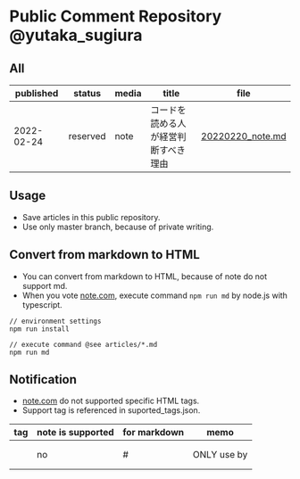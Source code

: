 # Public Comment Repository @yutaka_sugiura
 
 ## All

 | published | status | media | title | file |
 | -- | -- | -- | -- | -- |
 | 2022-02-24 | reserved | note | コードを読める人が経営判断すべき理由 | [20220220_note.md](/articles/20220220_note.md) | 
 
 ## Usage

 - Save articles in this public repository.
 - Use only master branch, because of private writing.

 ## Convert from markdown to HTML

 - You can convert from markdown to HTML, because of note do not support md.
 - When you vote [note.com](https://note.com), execute command `npm run md` by node.js with typescript.

```
// environment settings
npm run install

// execute command @see articles/*.md
npm run md
```

## Notification

 - [note.com](https://note.com) do not supported specific HTML tags.
 - Support tag is referenced in suported_tags.json.


| tag | note is supported | for markdown | memo |
| -- | -- | -- | -- |
| <h1> | no | # | ONLY use by <title>|
| <h2> | no | ## | |
| <h3> | no | ### | |
| <b> | no | **string** | |
| <strong> | no | **string** | |
| <ul> & <li> | yes | - | |

 ## Publishing Account

 - https://note.com/yutaka_sugiura

 ## Created
  
 - 2022-02-21

 ## Author

  - [GET] https://the-shashi.com/api/yusugiura.json

